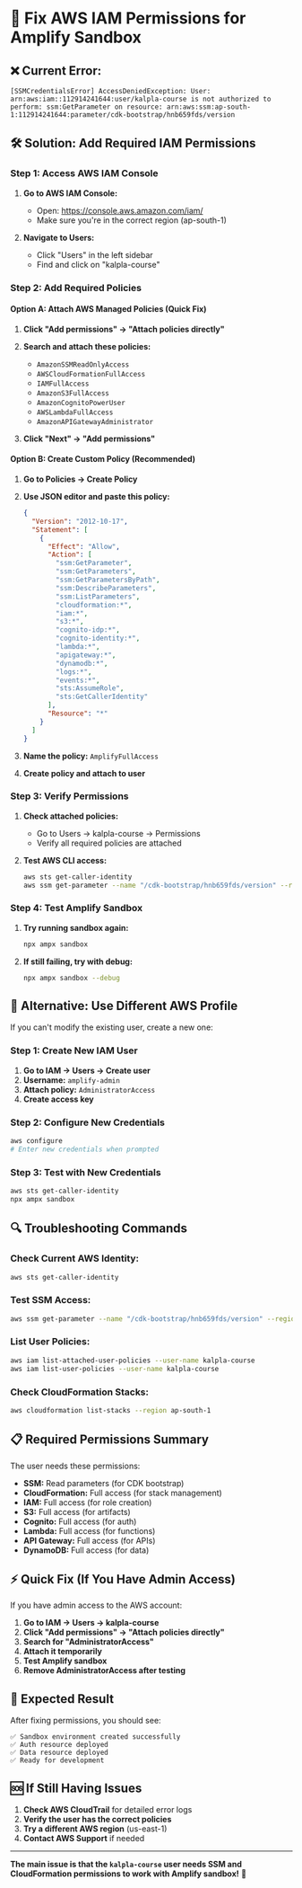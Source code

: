 # 🔧 Fix AWS IAM Permissions for Amplify Sandbox

## ❌ **Current Error:**
```
[SSMCredentialsError] AccessDeniedException: User: arn:aws:iam::112914241644:user/kalpla-course is not authorized to perform: ssm:GetParameter on resource: arn:aws:ssm:ap-south-1:112914241644:parameter/cdk-bootstrap/hnb659fds/version
```

## 🛠️ **Solution: Add Required IAM Permissions**

### **Step 1: Access AWS IAM Console**

1. **Go to AWS IAM Console:**
   - Open: https://console.aws.amazon.com/iam/
   - Make sure you're in the correct region (ap-south-1)

2. **Navigate to Users:**
   - Click "Users" in the left sidebar
   - Find and click on "kalpla-course"

### **Step 2: Add Required Policies**

#### **Option A: Attach AWS Managed Policies (Quick Fix)**

1. **Click "Add permissions" → "Attach policies directly"**

2. **Search and attach these policies:**
   - `AmazonSSMReadOnlyAccess`
   - `AWSCloudFormationFullAccess`
   - `IAMFullAccess`
   - `AmazonS3FullAccess`
   - `AmazonCognitoPowerUser`
   - `AWSLambdaFullAccess`
   - `AmazonAPIGatewayAdministrator`

3. **Click "Next" → "Add permissions"**

#### **Option B: Create Custom Policy (Recommended)**

1. **Go to Policies → Create Policy**

2. **Use JSON editor and paste this policy:**
   ```json
   {
     "Version": "2012-10-17",
     "Statement": [
       {
         "Effect": "Allow",
         "Action": [
           "ssm:GetParameter",
           "ssm:GetParameters",
           "ssm:GetParametersByPath",
           "ssm:DescribeParameters",
           "ssm:ListParameters",
           "cloudformation:*",
           "iam:*",
           "s3:*",
           "cognito-idp:*",
           "cognito-identity:*",
           "lambda:*",
           "apigateway:*",
           "dynamodb:*",
           "logs:*",
           "events:*",
           "sts:AssumeRole",
           "sts:GetCallerIdentity"
         ],
         "Resource": "*"
       }
     ]
   }
   ```

3. **Name the policy:** `AmplifyFullAccess`
4. **Create policy and attach to user**

### **Step 3: Verify Permissions**

1. **Check attached policies:**
   - Go to Users → kalpla-course → Permissions
   - Verify all required policies are attached

2. **Test AWS CLI access:**
   ```bash
   aws sts get-caller-identity
   aws ssm get-parameter --name "/cdk-bootstrap/hnb659fds/version" --region ap-south-1
   ```

### **Step 4: Test Amplify Sandbox**

1. **Try running sandbox again:**
   ```bash
   npx ampx sandbox
   ```

2. **If still failing, try with debug:**
   ```bash
   npx ampx sandbox --debug
   ```

## 🚀 **Alternative: Use Different AWS Profile**

If you can't modify the existing user, create a new one:

### **Step 1: Create New IAM User**

1. **Go to IAM → Users → Create user**
2. **Username:** `amplify-admin`
3. **Attach policy:** `AdministratorAccess`
4. **Create access key**

### **Step 2: Configure New Credentials**

```bash
aws configure
# Enter new credentials when prompted
```

### **Step 3: Test with New Credentials**

```bash
aws sts get-caller-identity
npx ampx sandbox
```

## 🔍 **Troubleshooting Commands**

### **Check Current AWS Identity:**
```bash
aws sts get-caller-identity
```

### **Test SSM Access:**
```bash
aws ssm get-parameter --name "/cdk-bootstrap/hnb659fds/version" --region ap-south-1
```

### **List User Policies:**
```bash
aws iam list-attached-user-policies --user-name kalpla-course
aws iam list-user-policies --user-name kalpla-course
```

### **Check CloudFormation Stacks:**
```bash
aws cloudformation list-stacks --region ap-south-1
```

## 📋 **Required Permissions Summary**

The user needs these permissions:
- **SSM:** Read parameters (for CDK bootstrap)
- **CloudFormation:** Full access (for stack management)
- **IAM:** Full access (for role creation)
- **S3:** Full access (for artifacts)
- **Cognito:** Full access (for auth)
- **Lambda:** Full access (for functions)
- **API Gateway:** Full access (for APIs)
- **DynamoDB:** Full access (for data)

## ⚡ **Quick Fix (If You Have Admin Access)**

If you have admin access to the AWS account:

1. **Go to IAM → Users → kalpla-course**
2. **Click "Add permissions" → "Attach policies directly"**
3. **Search for "AdministratorAccess"**
4. **Attach it temporarily**
5. **Test Amplify sandbox**
6. **Remove AdministratorAccess after testing**

## 🎯 **Expected Result**

After fixing permissions, you should see:
```
✅ Sandbox environment created successfully
✅ Auth resource deployed
✅ Data resource deployed
✅ Ready for development
```

## 🆘 **If Still Having Issues**

1. **Check AWS CloudTrail** for detailed error logs
2. **Verify the user has the correct policies**
3. **Try a different AWS region** (us-east-1)
4. **Contact AWS Support** if needed

---

**The main issue is that the `kalpla-course` user needs SSM and CloudFormation permissions to work with Amplify sandbox!** 🎉
